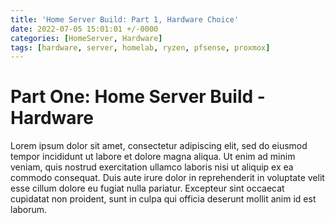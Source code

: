 ```yaml
---
title: 'Home Server Build: Part 1, Hardware Choice'
date: 2022-07-05 15:01:01 +/-0000
categories: [HomeServer, Hardware]
tags: [hardware, server, homelab, ryzen, pfsense, proxmox]
---
```


# Part One: Home Server Build - Hardware

Lorem ipsum dolor sit amet, consectetur adipiscing elit, sed do eiusmod tempor incididunt ut labore et dolore magna aliqua. Ut enim ad minim veniam, quis nostrud exercitation ullamco laboris nisi ut aliquip ex ea commodo consequat. Duis aute irure dolor in reprehenderit in voluptate velit esse cillum dolore eu fugiat nulla pariatur. Excepteur sint occaecat cupidatat non proident, sunt in culpa qui officia deserunt mollit anim id est laborum.